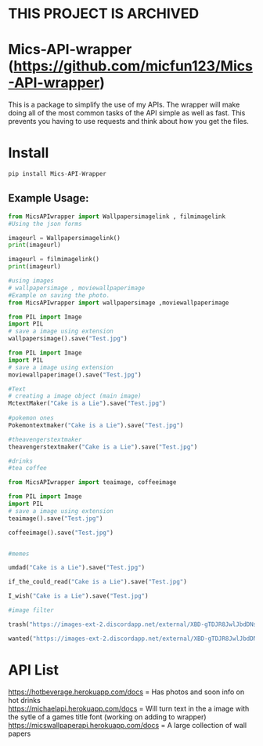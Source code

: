 # THIS PROJECT IS ARCHIVED

# Mics-API-wrapper  (https://github.com/micfun123/Mics-API-wrapper) 

This is a package to simplify the use of my APIs. The wrapper will make doing all of the most common tasks of the API simple as well as fast. This prevents you having to use requests and think about how you get the files.

# Install 
```py
pip install Mics-API-Wrapper
```

## Example Usage: 
```py
from MicsAPIwrapper import Wallpapersimagelink , filmimagelink
#Using the json forms

imageurl = Wallpapersimagelink()
print(imageurl)

imageurl = filmimagelink()
print(imageurl)

#using images 
# wallpapersimage , moviewallpaperimage
#Example on saving the photo. 
from MicsAPIwrapper import wallpapersimage ,moviewallpaperimage

from PIL import Image 
import PIL 
# save a image using extension
wallpapersimage().save("Test.jpg")

from PIL import Image 
import PIL 
# save a image using extension
moviewallpaperimage().save("Test.jpg")

#Text 
# creating a image object (main image) 
MctextMaker("Cake is a Lie").save("Test.jpg")
  
#pokemon ones
Pokemontextmaker("Cake is a Lie").save("Test.jpg")

#theavengerstextmaker
theavengerstextmaker("Cake is a Lie").save("Test.jpg")

#drinks
#tea coffee

from MicsAPIwrapper import teaimage, coffeeimage

from PIL import Image 
import PIL 
# save a image using extension
teaimage().save("Test.jpg")

coffeeimage().save("Test.jpg")


#memes

umdad("Cake is a Lie").save("Test.jpg")

if_the_could_read("Cake is a Lie").save("Test.jpg")

I_wish("Cake is a Lie").save("Test.jpg")

#image filter

trash("https://images-ext-2.discordapp.net/external/XBD-gTDJR8JwlJbdDNsekNPIhoJkYeHiwbFf2iOJOyA/%3Fsize%3D1024/https/cdn.discordapp.com/avatars/481377376475938826/8d0e7151738e8dd25cc6f417a430e669.png").save("Test.jpg")

wanted("https://images-ext-2.discordapp.net/external/XBD-gTDJR8JwlJbdDNsekNPIhoJkYeHiwbFf2iOJOyA/%3Fsize%3D1024/https/cdn.discordapp.com/avatars/481377376475938826/8d0e7151738e8dd25cc6f417a430e669.png").save("Test.jpg")

```




# API List

https://hotbeverage.herokuapp.com/docs   = Has photos and soon info on hot drinks <br>
https://michaelapi.herokuapp.com/docs  =  Will turn text in the a image with the sytle of a games title font (working on adding to wrapper)<br>
https://micswallpaperapi.herokuapp.com/docs  =  A large collection of wall papers 
